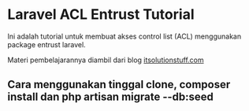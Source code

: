 # Laravel ACL Entrust Tutorial

Ini adalah tutorial untuk membuat akses control list (ACL) menggunakan package entrust laravel.

Materi pembelajarannya diambil dari blog
[itsolutionstuff.com](http://itsolutionstuff.com/post/laravel-52-user-acl-roles-and-permissions-with-middleware-using-entrust-from-scratch-tutorialexample.html)

## Cara menggunakan tinggal clone, composer install dan php artisan migrate --db:seed